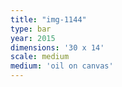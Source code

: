 ```yaml
---
title: "img-1144"
type: bar
year: 2015
dimensions: '30 x 14'
scale: medium
medium: 'oil on canvas'
---
```

